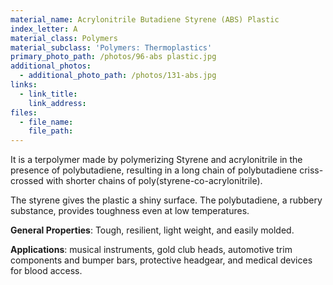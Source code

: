 ```yaml
---
material_name: Acrylonitrile Butadiene Styrene (ABS) Plastic
index_letter: A
material_class: Polymers
material_subclass: 'Polymers: Thermoplastics'
primary_photo_path: /photos/96-abs plastic.jpg
additional_photos:
  - additional_photo_path: /photos/131-abs.jpg
links:
  - link_title:
    link_address:
files:
  - file_name:
    file_path:
---
```



It is a terpolymer made by polymerizing Styrene and acrylonitrile in the presence of polybutadiene, resulting in a long chain of polybutadiene criss-crossed with shorter chains of poly(styrene-co-acrylonitrile).

The styrene gives the plastic a shiny surface. The polybutadiene, a rubbery substance, provides toughness even at low temperatures.

**General Properties**: Tough, resilient, light weight, and easily molded.

**Applications**: musical instruments, gold club heads, automotive trim components and bumper bars, protective headgear, and medical devices for blood access.
